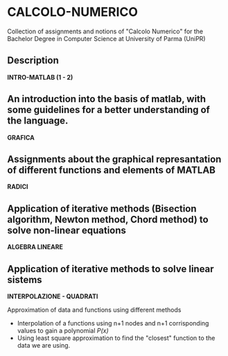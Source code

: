 # CALCOLO-NUMERICO
Collection of assignments and notions of "Calcolo Numerico" for the Bachelor Degree in Computer Science at University of Parma (UniPR)

## **Description**
**INTRO-MATLAB (1 - 2)**

An introduction into the basis of matlab, with some guidelines for a better understanding of the language.
--------------------------------------------------
**GRAFICA**

Assignments about the graphical represantation of different functions and elements of MATLAB
--------------------------------------------------
**RADICI**

Application of iterative methods (Bisection algorithm, Newton method, Chord method)
to solve non-linear equations
--------------------------------------------------
**ALGEBRA LINEARE**

Application of iterative methods to solve linear sistems
--------------------------------------------------
**INTERPOLAZIONE - QUADRATI**

Approximation of data and functions using different methods
 - Interpolation of a functions using n+1 nodes and n+1 corrisponding 
    values to gain a polynomial *P(x)*
 - Using least square approximation to find the "closest" function to the data
   we are using.

